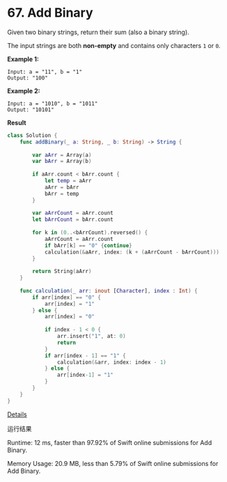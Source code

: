 # 67. Add Binary

Given two binary strings, return their sum (also a binary string).

The input strings are both **non-empty** and contains only characters `1` or `0`.

**Example 1:**

```
Input: a = "11", b = "1"
Output: "100"
```

**Example 2:**

```
Input: a = "1010", b = "1011"
Output: "10101"
```

**Result**

```swift
class Solution {
    func addBinary(_ a: String, _ b: String) -> String {
        
        var aArr = Array(a)
        var bArr = Array(b)
        
        if aArr.count < bArr.count {
            let temp = aArr
            aArr = bArr
            bArr = temp
        }
        
        var aArrCount = aArr.count
        let bArrCount = bArr.count
        
        for k in (0..<bArrCount).reversed() {
            aArrCount = aArr.count
            if bArr[k] == "0" {continue}
            calculation(&aArr, index: (k + (aArrCount - bArrCount)))
        }
        
        return String(aArr)
    }
    
    func calculation(_ arr: inout [Character], index : Int) {
        if arr[index] == "0" {
            arr[index] = "1"
        } else {
            arr[index] = "0"
            
            if index - 1 < 0 {
                arr.insert("1", at: 0)
                return
            }
            if arr[index - 1] == "1" {
                calculation(&arr, index: index - 1)
            } else {
                arr[index-1] = "1"
            }
        }
    }
}
```



[Details ](https://leetcode.com/submissions/detail/240463567)

运行结果

Runtime: 12 ms, faster than 97.92% of Swift online submissions for Add Binary.

Memory Usage: 20.9 MB, less than 5.79% of Swift online submissions for Add Binary.